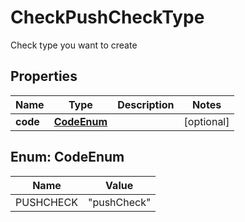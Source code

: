 

# CheckPushCheckType

Check type you want to create
## Properties

Name | Type | Description | Notes
------------ | ------------- | ------------- | -------------
**code** | [**CodeEnum**](#CodeEnum) |  |  [optional]



## Enum: CodeEnum

Name | Value
---- | -----
PUSHCHECK | &quot;pushCheck&quot;



